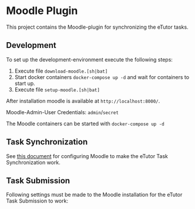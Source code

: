 # Moodle Plugin

This project contains the Moodle-plugin for synchronizing the eTutor tasks.

## Development

To set up the development-environment execute the following steps:

1. Execute file `download-moodle.[sh|bat]`
2. Start docker containers `docker-compose up -d` and wait for containers to start up.
3. Execute file `setup-moodle.[sh|bat]`

After installation moodle is available at `http://localhost:8000/`.

Moodle-Admin-User Credentials: `admin`/`secret`

The Moodle containers can be started with `docker-compose up -d`

## Task Synchronization

See [this document](task-synchronization.md) for configuring Moodle to make the eTutor Task Synchronization work.

## Task Submission

Following settings must be made to the Moodle installation for the eTutor Task Submission to work:

